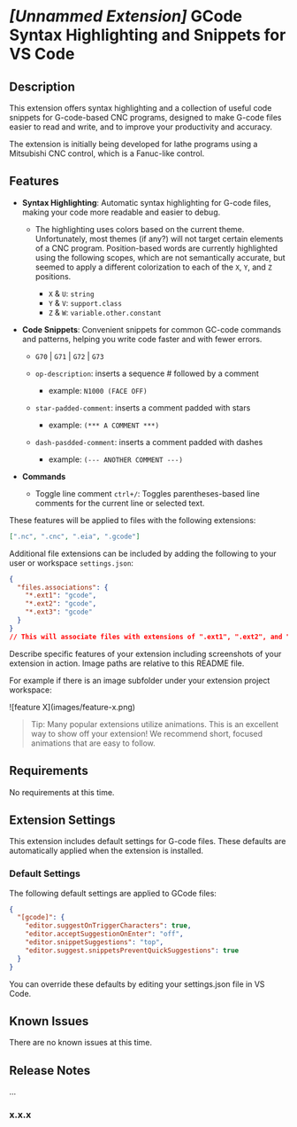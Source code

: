 # _[Unnammed Extension]_ GCode Syntax Highlighting and Snippets for VS Code

## Description

This extension offers syntax highlighting and a collection of useful code snippets for G-code-based CNC programs, designed to make G-code files easier to read and write, and to improve your productivity and accuracy.

The extension is initially being developed for lathe programs using a Mitsubishi CNC control, which is a Fanuc-like control.

## Features

- **Syntax Highlighting**: Automatic syntax highlighting for G-code files, making your code more readable and easier to debug.
  
  - The highlighting uses colors based on the current theme. Unfortunately, most themes (if any?) will not target certain elements of a CNC program. Position-based words are currently highlighted using the following scopes, which are not semantically accurate, but seemed to apply a different colorization to each of the `X`, `Y`, and `Z` positions.

    - `X` & `U`: `string`
    - `Y` & `V`: `support.class`
    - `Z` & `W`: `variable.other.constant`

- **Code Snippets**: Convenient snippets for common GC-code commands and patterns, helping you write code faster and with fewer errors.

  - `G70` | `G71` | `G72` | `G73`

  - `op-description`: inserts a sequence # followed by a comment
    - example: `N1000 (FACE OFF)`
  
  - `star-padded-comment`: inserts a comment padded with stars
    - example: `(*** A COMMENT ***)`
  
  - `dash-pasdded-comment`: inserts a comment padded with dashes
    - example: `(--- ANOTHER COMMENT ---)`

- **Commands**

  - Toggle line comment `ctrl+/`: Toggles parentheses-based line comments for the current line or selected text.

These features will be applied to files with the following extensions:

``` json
[".nc", ".cnc", ".eia", ".gcode"]
```

Additional file extensions can be included by adding the following to your user or workspace `settings.json`:

```json
{
  "files.associations": {
    "*.ext1": "gcode",
    "*.ext2": "gcode",
    "*.ext3": "gcode"
  }
}
// This will associate files with extensions of ".ext1", ".ext2", and ".ext3"
```

Describe specific features of your extension including screenshots of your extension in action. Image paths are relative to this README file.

For example if there is an image subfolder under your extension project workspace:

\!\[feature X\]\(images/feature-x.png\)

> Tip: Many popular extensions utilize animations. This is an excellent way to show off your extension! We recommend short, focused animations that are easy to follow.

## Requirements

No requirements at this time.

## Extension Settings

This extension includes default settings for G-code files. These defaults are automatically applied when the extension is installed.

### Default Settings

The following default settings are applied to GCode files:

```json
{
  "[gcode]": {
    "editor.suggestOnTriggerCharacters": true,
    "editor.acceptSuggestionOnEnter": "off",
    "editor.snippetSuggestions": "top",
    "editor.suggest.snippetsPreventQuickSuggestions": true
  }
}
```

You can override these defaults by editing your settings.json file in VS Code.

## Known Issues

There are no known issues at this time.

## Release Notes

...

### x.x.x
